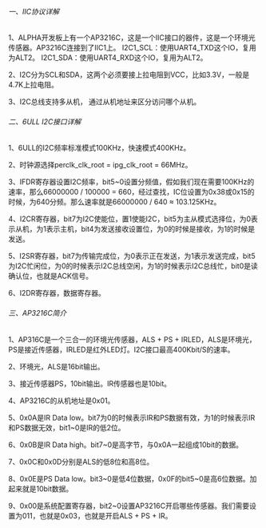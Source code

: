 ###### 一、IIC协议详解

1、ALPHA开发板上有一个AP3216C，这是一个IIC接口的器件，这是一个环境光传感器。AP3216C连接到了IIC1上。
I2C1_SCL：使用UART4_TXD这个IO，复用为ALT2。
I2C1_SDA：使用UART4_RXD这个IO，复用为ALT2。

2、I2C分为SCL和SDA，这两个必须要接上拉电阻到VCC，比如3.3V，一般是4.7K上拉电阻。

3、I2C总线支持多从机， 通过从机地址来区分访问哪个从机。

###### 二、6ULL I2C接口详解

1、6ULL的I2C频率标准模式100KHz，快速模式400KHz。

2、时钟源选择perclk_clk_root = ipg_clk_root = 66MHz。

3、IFDR寄存器设置I2C频率，bit5~0设置分频值，假如我们现在需要100KHz的速率，那么66000000 /  100000 = 660，经过查找，IC位设置为0x38或0x15的时候，为640分频。那么速率就是66000000 / 640 ≈ 103.125KHz。

4、I2CR寄存器，bit7为I2C使能位，置1使能I2C，bit5为主从模式选择位，为0表示从机，为1表示主机，bit4为发送接收设置位，为0的时候是接收，为1的时候是发送。

5、I2SR寄存器，bit7为传输完成位，为0表示正在发送，为1表示发送完成，bit5为I2C忙闲位，为0的时候表示I2C总线空闲，为1的时候表示I2C总线忙，bit0是读确认位，也就是ACK信号。

6、I2DR寄存器，数据寄存器。

###### 三、AP3216C简介

1、AP316C是一个三合一的环境光传感器，ALS + PS + IRLED，ALS是环境光，PS是接近传感器，IRLED是红外LED灯。I2C接口最高400Kbit/S的速率。

2、环境光，ALS是16bit输出。

3、接近传感器PS，10bit输出。IR传感器也是10bit。

4、AP3216C的从机地址是0x01。

5、0x0A是IR Data low。bit7为0的时候表示IR和PS数据有效，为1的时候表示IR和PS数据无效，bit1~0是IR的低2位。

6、0x0B是IR Data high。bit7~0是高字节，与0x0A一起组成10bit的数据。

7、0x0C和0x0D分别是ALS的低8位和高8位。

8、0x0E是PS Data low。bit3~0是低4位数据，0x0F的bit5~0是高6位数据。加起来就是10bit数据。

9、0x00是系统配置寄存器，bit2~0设置AP3216C开启哪些传感器。我们需要设置为011，也就是0x03，也就是开启ALS + PS + IR。
